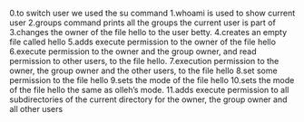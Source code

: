 0.to switch user we used the su command
1.whoami is used to show current user
2.groups command prints all the groups the current user is part of
3.changes the owner of the file hello to the user betty.
4.creates an empty file called hello
5.adds execute permission to the owner of the file hello
6.execute permission to the owner and the group owner, and read permission to other users, to the file hello.
7.execution permission to the owner, the group owner and the other users, to the file hello
8.set some permission to the file hello
9.sets the mode of the file hello
10.sets the mode of the file hello the same as olleh’s mode.
11.adds execute permission to all subdirectories of the current directory for the owner, the group owner and all other users

